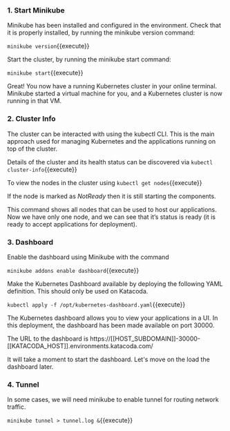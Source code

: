 

### 1. Start Minikube

Minikube has been installed and configured in the environment. Check that it is properly installed, by running the minikube version command:

`minikube version`{{execute}}

Start the cluster, by running the minikube start command:

`minikube start`{{execute}}

Great! You now have a running Kubernetes cluster in your online terminal. Minikube started a virtual machine for you, and a Kubernetes cluster is now running in that VM.


### 2. Cluster Info
The cluster can be interacted with using the kubectl CLI. This is the main approach used for managing Kubernetes and the applications running on top of the cluster.

Details of the cluster and its health status can be discovered via `kubectl cluster-info`{{execute}}

To view the nodes in the cluster using `kubectl get nodes`{{execute}}

If the node is marked as *NotReady* then it is still starting the components.

This command shows all nodes that can be used to host our applications. Now we have only one node, and we can see that it’s status is ready (it is ready to accept applications for deployment).

### 3. Dashboard 

Enable the dashboard using Minikube with the command 

`minikube addons enable dashboard`{{execute}}

Make the Kubernetes Dashboard available by deploying the following YAML definition. This should only be used on Katacoda.

`kubectl apply -f /opt/kubernetes-dashboard.yaml`{{execute}}

The Kubernetes dashboard allows you to view your applications in a UI. In this deployment, the dashboard has been made available on port 30000.

The URL to the dashboard is https://[[HOST_SUBDOMAIN]]-30000-[[KATACODA_HOST]].environments.katacoda.com/

It will take a moment to start the dashboard.   Let's move on the load the dashboard later.

### 4. Tunnel

In some cases, we will need minikube to enable tunnel for routing network traffic.   

`minikube tunnel > tunnel.log &`{{execute}}
